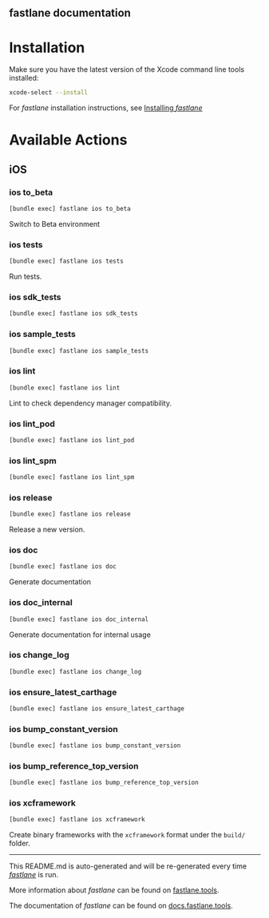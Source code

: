 fastlane documentation
----

# Installation

Make sure you have the latest version of the Xcode command line tools installed:

```sh
xcode-select --install
```

For _fastlane_ installation instructions, see [Installing _fastlane_](https://docs.fastlane.tools/#installing-fastlane)

# Available Actions

## iOS

### ios to_beta

```sh
[bundle exec] fastlane ios to_beta
```

Switch to Beta environment

### ios tests

```sh
[bundle exec] fastlane ios tests
```

Run tests.

### ios sdk_tests

```sh
[bundle exec] fastlane ios sdk_tests
```



### ios sample_tests

```sh
[bundle exec] fastlane ios sample_tests
```



### ios lint

```sh
[bundle exec] fastlane ios lint
```

Lint to check dependency manager compatibility.

### ios lint_pod

```sh
[bundle exec] fastlane ios lint_pod
```



### ios lint_spm

```sh
[bundle exec] fastlane ios lint_spm
```



### ios release

```sh
[bundle exec] fastlane ios release
```

Release a new version.

### ios doc

```sh
[bundle exec] fastlane ios doc
```

Generate documentation

### ios doc_internal

```sh
[bundle exec] fastlane ios doc_internal
```

Generate documentation for internal usage

### ios change_log

```sh
[bundle exec] fastlane ios change_log
```



### ios ensure_latest_carthage

```sh
[bundle exec] fastlane ios ensure_latest_carthage
```



### ios bump_constant_version

```sh
[bundle exec] fastlane ios bump_constant_version
```



### ios bump_reference_top_version

```sh
[bundle exec] fastlane ios bump_reference_top_version
```



### ios xcframework

```sh
[bundle exec] fastlane ios xcframework
```

Create binary frameworks with the `xcframework` format under the `build/` folder.

----

This README.md is auto-generated and will be re-generated every time [_fastlane_](https://fastlane.tools) is run.

More information about _fastlane_ can be found on [fastlane.tools](https://fastlane.tools).

The documentation of _fastlane_ can be found on [docs.fastlane.tools](https://docs.fastlane.tools).
